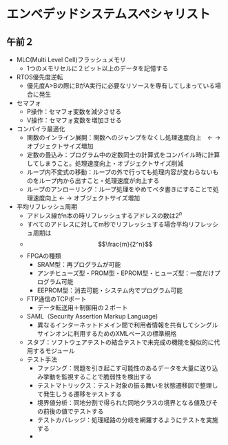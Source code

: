 # エンベデッドシステムスペシャリスト

## 午前２

 - MLC(Multi Level Cell)フラッシュメモリ
	 - 1つのメモリセルに２ビット以上のデータを記憶する
 - RTOS優先度逆転
	 - 優先度A>Bの際にBがA実行に必要なリソースを専有してしまっている場合に発生
 - セマフォ
	 - P操作：セマフォ変数を減少させる
	 - V操作：セマフォ変数を増加させる
 - コンパイラ最適化
	 - 関数のインライン展開：関数へのジャンプをなくし処理速度向上　<- -> オブジェクトサイズ増加
	 - 定数の畳込み：プログラム中の定数同士の計算式をコンパイル時に計算してしまうこと。処理速度向上・オブジェクトサイズ削減
	 - ループ内不変式の移動：ループの外で行っても処理内容が変わらないものをループ内から出すこと・処理速度が向上する
	 - ループのアンローリング：ループ処理をやめてベタ書きにすることで処理速度向上 <- -> オブジェクトサイズ増加
 - 平均リフレッシュ周期
	 - アドレス線がn本の時リフレッシュするアドレスの数は$2^n$ 
	 - すべてのアドレスに対してm秒でリフレッシュする場合平均リフレッシュ周期は
	 - $$\frac{m}{2^n}$$
	 - FPGAの種類
		 - SRAM型：再プログラムが可能
		 - アンチヒューズ型・PROM型・EPROM型・ヒューズ型：一度だけプログラム可能
		 - EEPROM型：消去可能・システム内でプログラム可能
	 - FTP通信のTCPポート
		 - データ転送用＋制御用の２ポート
	 - SAML（Security Assertion Markup Language)
		 - 異なるインターネットドメイン間で利用者情報を共有してシングルサインオンに利用するためのXMLベースの標準規格
	 - スタブ：ソフトウェアテストの結合テストで未完成の機能を擬似的に代用するモジュール
	 - テスト手法
		 - ファジング：問題を引き起こす可能性のあるデータを大量に送り込み挙動を監視することで脆弱性を検出する
		 - テストマトリックス：テスト対象の振る舞いを状態遷移図で整理して発生しうる遷移をテストする
		 - 境界値分析：同地分割で得られた同地クラスの境界となる値及びその前後の値でテストする
		 - テストカバレッジ：処理経路の分岐を網羅するようにテストを実施する
		 - 